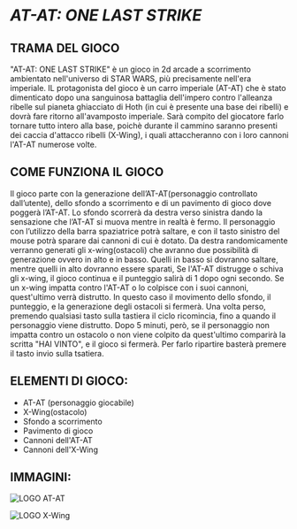 # *AT-AT: ONE LAST STRIKE*


## TRAMA DEL GIOCO

"AT-AT: ONE LAST STRIKE" è un gioco in 2d arcade a scorrimento ambientato nell'universo di STAR WARS, più precisamente nell'era imperiale. IL protagonista del gioco è un carro imperiale (AT-AT) che è stato dimenticato dopo una sanguinosa battaglia dell'impero contro l'alleanza ribelle sul pianeta ghiacciato di Hoth (in cui è presente una base dei ribelli) e dovrà fare ritorno all'avamposto imperiale. Sarà compito del giocatore farlo tornare tutto intero alla base, poichè durante il cammino saranno presenti dei caccia d'attacco ribelli (X-Wing), i quali attaccheranno con i loro cannoni l'AT-AT numerose volte.


## COME FUNZIONA IL GIOCO

Il gioco parte con la generazione dell’AT-AT(personaggio controllato dall’utente), dello sfondo a scorrimento e di un pavimento di gioco dove poggerà l’AT-AT.
Lo sfondo scorrerà da destra verso sinistra dando la sensazione che l’AT-AT si muova mentre in realtà è fermo. Il personaggio con l’utilizzo della barra spaziatrice    potrà saltare, e con il tasto sinistro del mouse potrà sparare dai cannoni di cui è dotato. 
Da destra randomicamente verranno generati gli x-wing(ostacoli) che avranno due possibilità di generazione ovvero in alto e in basso.
Quelli in basso si dovranno saltare, mentre quelli in alto dovranno essere sparati, Se l'AT-AT distrugge o schiva gli x-wing, il gioco continua e il punteggio salirà   di 1 dopo ogni secondo. Se un x-wing impatta contro l'AT-AT o lo colpisce con i suoi cannoni, quest'ultimo verrà distrutto. In questo caso il movimento dello sfondo,  il punteggio, e la generazione degli ostacoli si fermerà. Una volta perso, premendo qualsiasi tasto sulla tastiera il ciclo ricomincia, fino a quando il personaggio viene distrutto. Dopo 5 minuti, però, se il personaggio non impatta contro un ostacolo o non viene colpito da quest'ultimo comparirà la scritta "HAI VINTO", e il gioco si fermerà. Per farlo ripartire basterà premere il tasto invio sulla tsatiera.

## ELEMENTI DI GIOCO:

* AT-AT (personaggio giocabile)
* X-Wing(ostacolo)
* Sfondo a scorrimento
* Pavimento di gioco
* Cannoni dell'AT-AT
* Cannoni dell'X-Wing

## IMMAGINI:

![LOGO](https://static.turbosquid.com/Preview/2015/12/14__13_18_24/top_front_newLighting.jpgd34cc665-a0fc-45f9-8807-af04dc25dc2cLarge.jpg)
AT-AT

![LOGO](https://icons.iconarchive.com/icons/jonathan-rey/star-wars-vehicles/256/X-Wing-01-icon.png)
X-Wing
